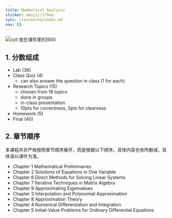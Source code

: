 ```yaml
---
title: Numberical Analysis
sticker: emoji//1f9ee
sync: /course/na/index.md
nav: []
---
```


![cyll 放在课件里的|600](https://img.memset0.cn/2024/12/10/FN6yuC4q.png)

## 1. 分数组成

- Lab (36)
- Class Quiz (4)
    - can also answer the question in class (1 for each)
- Research Topics (15)
    - chosen from 18 topics
    - done in groups
    - in-class presentation
    - 10pts for correctness, 5pts for clearness
- Homework (5)
- Final (40)

## 2. 章节顺序

本课程并非严格按照章节顺序展开，而是根据以下顺序。具体内容也有所删减，具体请以课件为准。

- Chapter 1 Mathematical Preliminaries
- Chapter 2 Solutions of Equations in One Variable
- Chapter 6 Direct Methods for Solving Linear Systems
- Chapter 7 Iterative Techniques in Matrix Algebra
- Chapter 9 Approximating Eigenvalues
- Chapter 3 Interpolation and Polynomial Approximation
- Chapter 8 Approximation Theory
- Chapter 4 Numerical Differentiation and Integration
- Chapter 5 Initial-Value Problems for Ordinary Differential Equations
